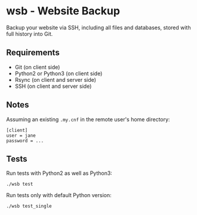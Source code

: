 # wsb - Website Backup

Backup your website via SSH, including all files and databases, stored with full history into Git.

## Requirements

* Git (on client side)
* Python2 or Python3 (on client side)
* Rsync (on client and server side)
* SSH (on client and server side)

## Notes

Assuming an existing `.my.cnf` in the remote user's home directory:

    [client]
    user = jane
    password = ...

## Tests

Run tests with Python2 as well as Python3:

    ./wsb test

Run tests only with default Python version:

    ./wsb test_single
